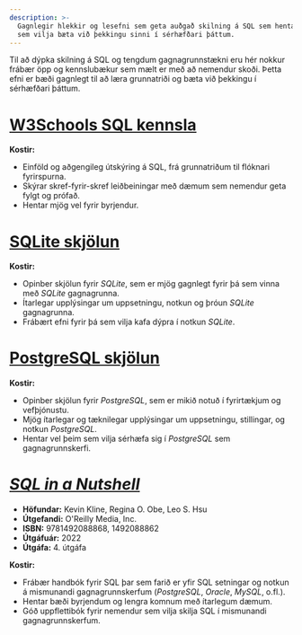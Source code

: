```yaml
---
description: >-
  Gagnlegir hlekkir og lesefni sem geta auðgað skilning á SQL sem henta vel bæði byrjendum og þeim 
  sem vilja bæta við þekkingu sinni í sérhæfðari þáttum.
---
```


Til að dýpka skilning á SQL og tengdum gagnagrunnstækni eru hér nokkur frábær öpp og kennslubækur
sem mælt er með að nemendur skoði. Þetta efni er bæði gagnlegt til að læra grunnatriði og bæta við
þekkingu í sérhæfðari þáttum.

# [W3Schools SQL kennsla](https://www.w3schools.com/sql/)

**Kostir:**

- Einföld og aðgengileg útskýring á SQL, frá grunnatriðum til flóknari fyrirspurna.
- Skýrar skref-fyrir-skref leiðbeiningar með dæmum sem nemendur geta fylgt og prófað.
- Hentar mjög vel fyrir byrjendur.

# [SQLite skjölun](https://www.sqlite.org/docs.html)

**Kostir:**

- Opinber skjölun fyrir _SQLite_, sem er mjög gagnlegt fyrir þá sem vinna með _SQLite_ gagnagrunna.
- Ítarlegar upplýsingar um uppsetningu, notkun og þróun _SQLite_ gagnagrunna.
- Frábært efni fyrir þá sem vilja kafa dýpra í notkun _SQLite_.

# [PostgreSQL skjölun](https://www.postgresql.org/docs/current/)

**Kostir:**

- Opinber skjölun fyrir _PostgreSQL_, sem er mikið notuð í fyrirtækjum og vefþjónustu.
- Mjög ítarlegar og tæknilegar upplýsingar um uppsetningu, stillingar, og notkun _PostgreSQL_.
- Hentar vel þeim sem vilja sérhæfa sig í _PostgreSQL_ sem gagnagrunnskerfi.

# [*SQL in a Nutshell*](https://www.oreilly.com/library/view/sql-in-a/9781492088851/)

- **Höfundar:** Kevin Kline, Regina O. Obe, Leo S. Hsu
- **Útgefandi:** O'Reilly Media, Inc.
- **ISBN:** 9781492088868, 1492088862
- **Útgáfuár:** 2022
- **Útgáfa:** 4. útgáfa

**Kostir:**

- Frábær handbók fyrir SQL þar sem farið er yfir SQL setningar og notkun á mismunandi
  gagnagrunnskerfum (_PostgreSQL_, _Oracle_, _MySQL_, o.fl.).
- Hentar bæði byrjendum og lengra komnum með ítarlegum dæmum.
- Góð uppflettibók fyrir nemendur sem vilja skilja SQL í mismunandi gagnagrunnskerfum.

